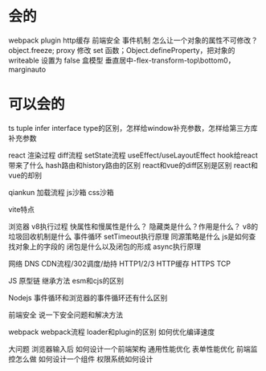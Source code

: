 # 会的
webpack plugin
http缓存
前端安全
事件机制
怎么让一个对象的属性不可修改？object.freeze; proxy 修改 set 函数；Object.defineProperty，把对象的 writeable 设置为 false
盒模型
垂直居中-flex-transform-top\bottom0，marginauto



# 可以会的
ts tuple infer interface type的区别，怎样给window补充参数，怎样给第三方库补充参数





react
渲染过程
diff流程
setState流程
useEffect/useLayoutEffect
hook给react带来了什么
hash路由和history路由的区别
react和vue的diff区别是区别
react和vue的却别

qiankun
加载流程
js沙箱
css沙箱

vite特点

浏览器
v8执行过程
快属性和慢属性是什么？
隐藏类是什么？作用是什么？
v8的垃圾回收机制是什么
事件循环
setTimeout执行原理
同源策略是什么
js是如何查找对象上的字段的
闭包是什么以及闭包的形成
async执行原理

网络
DNS
CDN流程/302调度/劫持
HTTP1/2/3
HTTP缓存
HTTPS
TCP

JS
原型链
继承方法
esm和cjs的区别

Nodejs
事件循环和浏览器的事件循环还有什么区别

前端安全
说一下安全问题和解决方法

webpack
webpack流程
loader和plugin的区别
如何优化编译速度

大问题
浏览器输入后
如何设计一个前端架构
通用性能优化
表单性能优化
前端监控怎么做
如何设计一个组件
权限系统如何设计